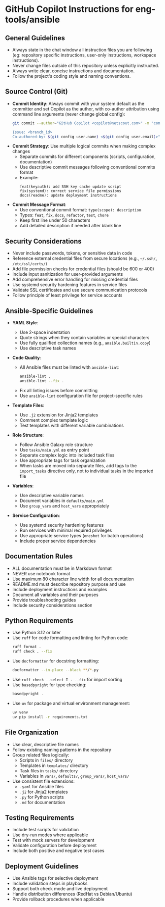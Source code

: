 # GitHub Copilot Instructions for eng-tools/ansible

## General Guidelines
- Always state in the chat window all instruction files you are following (eg:
  repository specific instructions, user-only instructions, workspace instructions).
- Never change files outside of this repository unless explicitly instructed.
- Always write clear, concise instructions and documentation.
- Follow the project's coding style and naming conventions.

## Source Control (Git)

- **Commit Identity**: Always commit with your system default as the committer and set
  Copilot as the author, with co-author attribution using command line arguments (never
  change global config):
  ```bash
  git commit --author="GitHub Copilot <copilot@netscout.com>" -m "commit message

  Issue: <branch_id>
  Co-authored-by: $(git config user.name) <$(git config user.email)>"
  ```
- **Commit Strategy**: Use multiple logical commits when making complex changes
  - Separate commits for different components (scripts, configuration, documentation)
  - Use descriptive commit messages following conventional commits format
  - Example:
    ```
    feat(keyauth): add SSH key cache update script
    fix(systemd): correct service file permissions
    docs(readme): update deployment instructions
    ```
- **Commit Message Format**:
  - Use conventional commit format: `type(scope): description`
  - Types: `feat`, `fix`, `docs`, `refactor`, `test`, `chore`
  - Keep first line under 50 characters
  - Add detailed description if needed after blank line

## Security Considerations

- Never include passwords, tokens, or sensitive data in code
- Reference external credential files from secure locations (e.g., `~/.ssh/`,
  `/etc/ssl/certs/`)
- Add file permission checks for credential files (should be 600 or 400)
- Include input sanitization for user-provided arguments
- Add comprehensive error handling for missing credential files
- Use systemd security hardening features in service files
- Validate SSL certificates and use secure communication protocols
- Follow principle of least privilege for service accounts

## Ansible-Specific Guidelines

- **YAML Style**:
  - Use 2-space indentation
  - Quote strings when they contain variables or special characters
  - Use fully qualified collection names (e.g., `ansible.builtin.copy`)
  - Use descriptive task names

- **Code Quality**:
  - All Ansible files must be linted with `ansible-lint`:
    ```bash
    ansible-lint .
    ansible-lint --fix .
    ```
  - Fix all linting issues before committing
  - Use `ansible-lint` configuration file for project-specific rules

- **Template Files**:
  - Use `.j2` extension for Jinja2 templates
  - Comment complex template logic
  - Test templates with different variable combinations

- **Role Structure**:
  - Follow Ansible Galaxy role structure
  - Use `tasks/main.yml` as entry point
  - Separate complex logic into included task files
  - Use appropriate tags for task organization
  - When tasks are moved into separate files, add tags to the `import_tasks`
    directive only, not to individual tasks in the imported file

- **Variables**:
  - Use descriptive variable names
  - Document variables in `defaults/main.yml`
  - Use `group_vars` and `host_vars` appropriately

- **Service Configuration**:
  - Use systemd security hardening features
  - Run services with minimal required privileges
  - Use appropriate service types (`oneshot` for batch operations)
  - Include proper service dependencies

## Documentation Rules

- ALL documentation must be in Markdown format
- NEVER use notebook format
- Use maximum 80 character line width for all documentation
- README.md must describe repository purpose and use
- Include deployment instructions and examples
- Document all variables and their purposes
- Provide troubleshooting guides
- Include security considerations section

## Python Requirements

- Use Python 3.12 or later
- Use `ruff` for code formatting and linting for Python code:
  ```bash
  ruff format .
  ruff check . --fix
  ```
- Use `docformatter` for docstring formatting:
  ```bash
  docformatter --in-place --black **/*.py
  ```
- Use `ruff check --select I . --fix` for import sorting
- Use `basedpyright` for type checking:
  ```bash
  basedpyright .
  ```
- Use `uv` for package and virtual environment management:
  ```bash
  uv venv
  uv pip install -r requirements.txt
  ```

## File Organization

- Use clear, descriptive file names
- Follow existing naming patterns in the repository
- Group related files logically:
  - Scripts in `files/` directory
  - Templates in `templates/` directory
  - Task files in `tasks/` directory
  - Variables in `vars/`, `defaults/`, `group_vars/`, `host_vars/`
- Use consistent file extensions:
  - `.yaml` for Ansible files
  - `.j2` for Jinja2 templates
  - `.py` for Python scripts
  - `.md` for documentation

## Testing Requirements

- Include test scripts for validation
- Use dry-run modes where applicable
- Test with mock servers for development
- Validate configuration before deployment
- Include both positive and negative test cases

## Deployment Guidelines

- Use Ansible tags for selective deployment
- Include validation steps in playbooks
- Support both check mode and live deployment
- Handle distribution differences (RedHat vs Debian/Ubuntu)
- Provide rollback procedures when applicable
